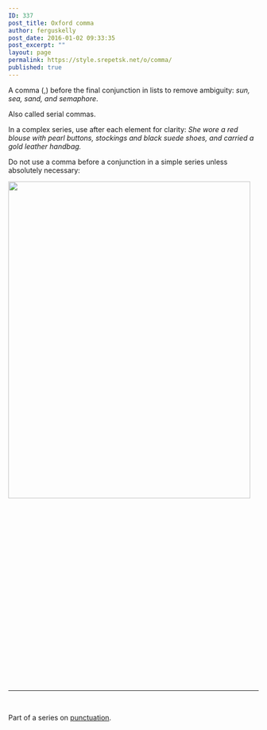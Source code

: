 ```yaml
---
ID: 337
post_title: Oxford comma
author: ferguskelly
post_date: 2016-01-02 09:33:35
post_excerpt: ""
layout: page
permalink: https://style.srepetsk.net/o/comma/
published: true
---
```

A comma (,) before the final conjunction in lists to remove ambiguity: <em>sun, sea, sand, and semaphore</em>.

Also called serial commas.

In a complex series, use after each element for clarity: <em>She wore a red blouse with pearl buttons, stockings and black suede shoes, and carried a gold leather handbag.</em>

Do not use a comma before a conjunction in a simple series unless absolutely necessary:

<img class="alignleft" src="http://i.imgur.com/rTEJkwH.jpg" alt="" width="487" height="637" />

&nbsp;

&nbsp;

&nbsp;

&nbsp;

&nbsp;

&nbsp;

&nbsp;

&nbsp;

&nbsp;

&nbsp;

&nbsp;

&nbsp;

<hr />

&nbsp;

Part of a series on <a href="https://style.srepetsk.net/p/punctuation-2/">punctuation</a>.